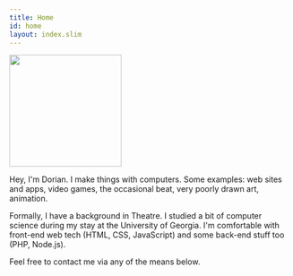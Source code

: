 ```yaml
---
title: Home
id: home
layout: index.slim
---
```

<img src="http://www.gravatar.com/avatar/0ed066a74b066f5b634e7e72e7f350f7?s=200" width="200" height="200">

Hey, I'm Dorian. I make things with computers. Some examples: web sites and 
apps, video games, the occasional beat, very poorly drawn art, animation.

Formally, I have a background in Theatre. I studied a bit of computer
science during my stay at the University of Georgia. I'm comfortable
with front-end web tech (HTML, CSS, JavaScript) and some back-end stuff
too (PHP, Node.js).

Feel free to contact me via any of the means below.
